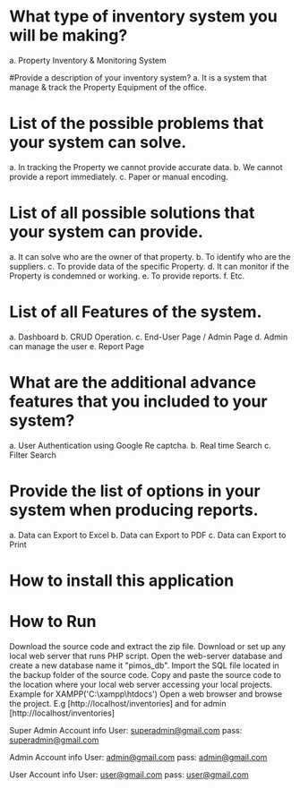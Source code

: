 # What type of inventory system you will be making?
a.	Property Inventory & Monitoring System

#Provide a description of your inventory system?
a.	It is a system that manage & track the Property Equipment of the office.

#	List of the possible problems that your system can solve.
a.	In tracking the Property we cannot provide accurate data.
b.	We cannot provide a report immediately. 
c.	Paper or manual encoding.

#	List of all possible solutions that your system can provide.
a.	It can solve who are the owner of that property.
b.	To identify who are the suppliers.
c.	To provide data of the specific Property.
d.	It can monitor if the Property is condemned or working.
e.	To provide reports.
f.	Etc.

#	List of all Features of the system.
a.	Dashboard
b.	CRUD Operation.
c.	End-User Page / Admin Page
d.	Admin can manage the user
e.	Report Page

#	What are the additional advance features that you included to your system? 
a.	User Authentication using Google Re captcha.
b.	Real time Search
c.	Filter Search

#	 Provide the list of options in your system when producing reports.
a.	Data can Export to Excel
b.	Data can Export to PDF
c.	Data can Export to Print

# How to install this application

# How to Run
Download the source code and extract the zip file.
Download or set up any local web server that runs PHP script.
Open the web-server database and create a new database name it "pimos_db".
Import the SQL file located in the backup folder of the source code.
Copy and paste the source code to the location where your local web server accessing your local projects. Example for XAMPP('C:\xampp\htdocs')
Open a web browser and browse the project. E.g [http://localhost/inventories] and for  admin [http://localhost/inventories]

Super Admin Account info
User: superadmin@gmail.com
pass: superadmin@gmail.com

Admin Account info
User: admin@gmail.com
pass: admin@gmail.com

User Account info
User: user@gmail.com
pass: user@gmail.com
